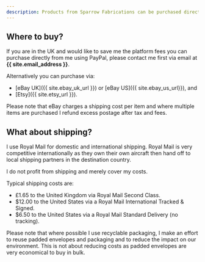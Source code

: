 ```yaml
---
description: Products from Sparrow Fabrications can be purchased directly from me, or from eBay and Etsy.
---
```

## Where to buy?
If you are in the UK and would like to save me the platform fees you can purchase directly from me using PayPal, please contact me first via email at **{{ site.email_address }}**.

Alternatively you can purchase via:

- [eBay UK]({{ site.ebay_uk_url }}) or [eBay US]({{ site.ebay_us_url}}), and
- [Etsy]({{ site.etsy_url }}).

Please note that eBay charges a shipping cost per item and where multiple items are purchased I refund excess postage after tax and fees.

## What about shipping?
I use Royal Mail for domestic and international shipping. Royal Mail is very competitive internationally as they own their own aircraft then hand off to local shipping partners in the destination country.

I do not profit from shipping and merely cover my costs.

Typical shipping costs are:

- £1.65 to the United Kingdom via Royal Mail Second Class.
- $12.00 to the United States via a Royal Mail International Tracked & Signed.
- $6.50 to the United States via a Royal Mail Standard Delivery (no tracking).

Please note that where possible I use recyclable packaging, I make an effort to reuse padded envelopes and packaging and to reduce the impact on our environment. This is not about reducing costs as padded envelopes are very economical to buy in bulk.
